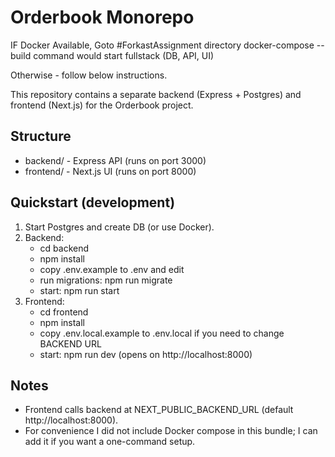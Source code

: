 # Orderbook Monorepo

IF Docker Available, Goto #ForkastAssignment directory docker-compose --build command would start fullstack (DB, API, UI) 

Otherwise - follow below instructions.

This repository contains a separate backend (Express + Postgres) and frontend (Next.js) for the Orderbook project.

## Structure
- backend/ - Express API (runs on port 3000)
- frontend/ - Next.js UI (runs on port 8000)

## Quickstart (development)
1. Start Postgres and create DB (or use Docker).
2. Backend:
   - cd backend
   - npm install
   - copy .env.example to .env and edit
   - run migrations: npm run migrate
   - start: npm run start
3. Frontend:
   - cd frontend
   - npm install
   - copy .env.local.example to .env.local if you need to change BACKEND URL
   - start: npm run dev (opens on http://localhost:8000)

## Notes
- Frontend calls backend at NEXT_PUBLIC_BACKEND_URL (default http://localhost:8000).
- For convenience I did not include Docker compose in this bundle; I can add it if you want a one-command setup.
